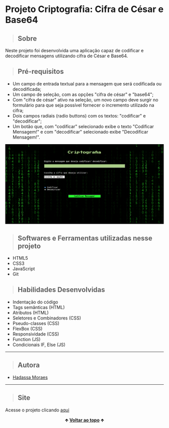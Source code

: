 # Projeto Criptografia: Cifra de César e Base64


> ## Sobre

  Neste projeto foi desenvolvida uma aplicação capaz de codificar e decodificar mensagens utilizando cifra de César e Base64.

> ## Pré-requisitos

  - Um campo de entrada textual para a mensagem que será codificada ou decodificada;
  - Um campo de seleção, com as opções "cifra de césar" e "base64";
  - Com "cifra de césar" ativo na seleção, um novo campo deve surgir no formulário para que seja possível fornecer o incremento utilizado na cifra;
  - Dois campos radiais (radio buttons) com os textos: "codificar" e "decodificar";
  - Um botão que, com "codificar" selecionado exibe o texto "Codificar Mensagem!" e com "decodificar" selecionado exibe "Decodificar Mensagem!".

<img src="./imagens/home.png" alt="imagem da tela do página home do projeto">

<br>

> ## Softwares e Ferramentas utilizadas nesse projeto 

  - HTML5
  - CSS3
  - JavaScript
  - Git


> ## Habilidades Desenvolvidas

  - Indentação do código
  - Tags semânticas (HTML)
  - Atributos (HTML)
  - Seletores e Combinadores (CSS)
  - Pseudo-classes (CSS)
  - FlexBox (CSS)
  - Responsividade (CSS)
  - Function (JS)
  - Condicionais IF, Else (JS)


<hr>

> ## Autora

  - [Hadassa Moraes](https://www.linkedin.com/in/hadassa-moraes-5a6712230/)

<hr>

> ## Site

  Acesse o projeto clicando <a href="https://hadmoraes.github.io/MensagemOculta/">aqui</a>

<div align="center">
  &#129145;&nbsp;<a href="#inicio"><strong>Voltar ao topo</strong></a>&nbsp;&#129145;
</div>
